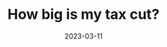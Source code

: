 ---
title: How big is my tax cut?
date: 2023-03-11
url: https://ldgrp.me/sandbox/how-big-is-my-tax-cut
---